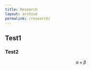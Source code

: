 ```yaml
---
title: Research
layout: archive
permalink: /research/
---
```


## Test1

### Test2

$$
\alpha \times \beta
$$
